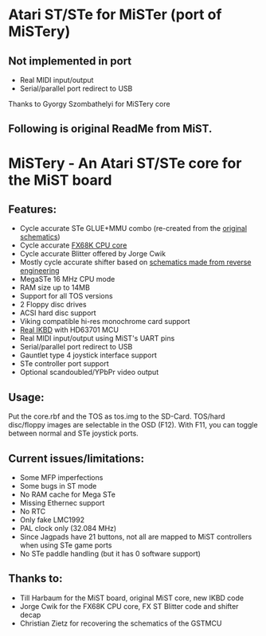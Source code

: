 # Atari ST/STe for MiSTer (port of MiSTery)

## Not implemented in port

- Real MIDI input/output
- Serial/parallel port redirect to USB


Thanks to Gyorgy Szombathelyi for MiSTery core

Following is original ReadMe from MiST.
-------------------------------------------------------------------------------------------

# MiSTery - An Atari ST/STe core for the MiST board

## Features:

- Cycle accurate STe GLUE+MMU combo (re-created from the [original schematics](https://www.chzsoft.de/asic-web/))
- Cycle accurate [FX68K CPU core](https://github.com/ijor/fx68k)
- Cycle accurate Blitter offered by Jorge Cwik
- Mostly cycle accurate shifter based on [schematics made from reverse engineering](http://www.atari-forum.com/viewtopic.php?t=29658)
- MegaSTe 16 MHz CPU mode
- RAM size up to 14MB
- Support for all TOS versions
- 2 Floppy disc drives
- ACSI hard disc support
- Viking compatible hi-res monochrome card support
- [Real IKBD](https://github.com/harbaum/ikbd) with HD63701 MCU
- Real MIDI input/output using MiST's UART pins
- Serial/parallel port redirect to USB
- Gauntlet type 4 joystick interface support
- STe controller port support
- Optional scandoubled/YPbPr video output

## Usage:

Put the core.rbf and the TOS as tos.img to the SD-Card. TOS/hard disc/floppy images are selectable in the OSD (F12).
With F11, you can toggle between normal and STe joystick ports.

## Current issues/limitations:

- Some MFP imperfections
- Some bugs in ST mode
- No RAM cache for Mega STe
- Missing Ethernec support
- No RTC
- Only fake LMC1992
- PAL clock only (32.084 MHz)
- Since Jagpads have 21 buttons, not all are mapped to MiST controllers when using STe game ports
- No STe paddle handling (but it has 0 software support)

## Thanks to:

- Till Harbaum for the MiST board, original MiST core, new IKBD code
- Jorge Cwik for the FX68K CPU core, FX ST Blitter code and shifter decap
- Christian Zietz for recovering the schematics of the GSTMCU
